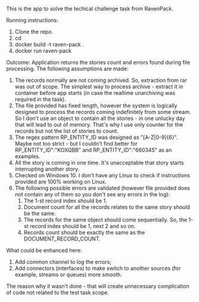 This is the app to solve the techical challenge task from RavenPack.

Running instructions:
   1. Clone the repo.
   2. cd <folder where the repo was cloned>
   3. docker build -t raven-pack .
   4. docker run raven-pack
 
Outcome: Application returns the stories count and errors found during file processing.
The following assumptions are made:
1. The records normally are not coming archived. So, extraction from rar was out of scope. The simplest way to process archive - extract it in container before app starts (in case the realtime unarchiving was required in the task).
2. The file provided has fixed length, however the system is logically designed to process the records coming indefinitely from some stream. So I don't use an object to contain all the stories - in one unlucky day that will lead to out of memory. That's why I use only counter for the records but not the list of stories to count.
3. The regex pattern RP_ENTITY_ID was designed as "[A-Z|0-9]{6}". Maybe not too strict - but I couldn't find better for RP_ENTITY_ID":"KOXQBB" and RP_ENTITY_ID":"660345" as an examples.
4. All the story is coming in one time. It's unacceptable that story starts interrupting another story.
5. Checked on Windows 10. I don't have any Linux to check if instructions provided are 100% working on Linux.  
6. The following possible errors are validated (however file provided does not contain any of them so you don't see any errors in the log):
   1. The 1-st record index should be 1.
   2. Document count for all the records relates to the same story should be the same.
   3. The records for the same object should come sequentially. So, the 1-st record index should be 1, next 2 and so on.
   4. Records count should be exactly the same as the DOCUMENT_RECORD_COUNT.

What could be enhanced here:
   1. Add common channel to log the errors;
   2. Add connectors (interfaces) to make switch to another sources (for example, streams or queues) more smooth.
   
   The reason why it wasn't done - that will create unnecessary complication of code not related to the test task scope.
